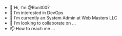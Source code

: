 - 👋 Hi, I’m @Ronit007
- 👀 I’m interested in DevOps 
- 🌱 I’m currently an System Admin at Web Masters LLC
- 💞️ I’m looking to collaborate on ...
- 📫 How to reach me ...

<!---
Ronit-hub-007/Ronit-hub-007 is a ✨ special ✨ repository because its `README.md` (this file) appears on your GitHub profile.
You can click the Preview link to take a look at your changes.
--->
